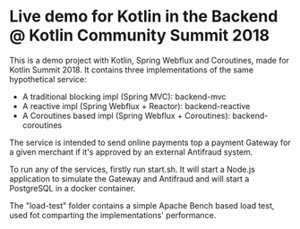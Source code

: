 # Live demo for Kotlin in the Backend @ Kotlin Community Summit 2018

This is a demo project with Kotlin, Spring Webflux and Coroutines, made for Kotlin Summit 2018. It contains three implementations of the same hypothetical service:

* A traditional blocking impl (Spring MVC): backend-mvc
* A reactive impl (Spring Webflux + Reactor): backend-reactive
* A Coroutines based impl (Spring Webflux + Coroutines): backend-coroutines

The service is intended to send online payments top a payment Gateway for a given merchant if it's approved by an external Antifraud system.

To run any of the services, firstly run start.sh. It will start a Node.js application to simulate the Gateway and Antifraud and will start a PostgreSQL in a docker container.

The "load-test" folder contains a simple Apache Bench based load test, used fot comparting the implementations' performance.
